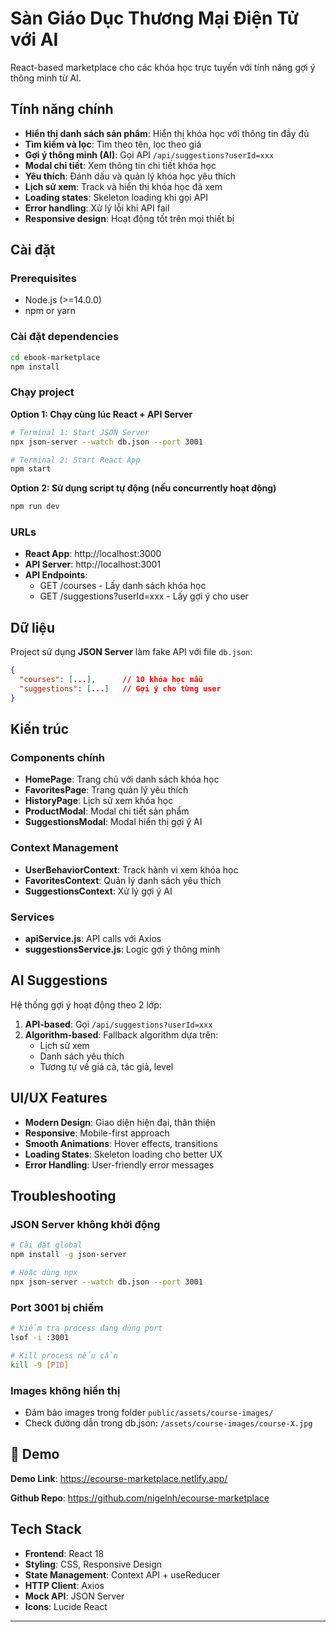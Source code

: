 # Sàn Giáo Dục Thương Mại Điện Tử với AI

React-based marketplace cho các khóa học trực tuyến với tính năng gợi ý thông minh từ AI.

## Tính năng chính

- **Hiển thị danh sách sản phẩm**: Hiển thị khóa học với thông tin đầy đủ
- **Tìm kiếm và lọc**: Tìm theo tên, lọc theo giá
- **Gợi ý thông minh (AI)**: Gọi API `/api/suggestions?userId=xxx`
- **Modal chi tiết**: Xem thông tin chi tiết khóa học
- **Yêu thích**: Đánh dấu và quản lý khóa học yêu thích
- **Lịch sử xem**: Track và hiển thị khóa học đã xem
- **Loading states**: Skeleton loading khi gọi API
- **Error handling**: Xử lý lỗi khi API fail
- **Responsive design**: Hoạt động tốt trên mọi thiết bị

## Cài đặt

### Prerequisites

- Node.js (>=14.0.0)
- npm or yarn

### Cài đặt dependencies

```bash
cd ebook-marketplace
npm install
```

### Chạy project

**Option 1: Chạy cùng lúc React + API Server**

```bash
# Terminal 1: Start JSON Server
npx json-server --watch db.json --port 3001

# Terminal 2: Start React App
npm start
```

**Option 2: Sử dụng script tự động (nếu concurrently hoạt động)**

```bash
npm run dev
```

### URLs

- **React App**: http://localhost:3000
- **API Server**: http://localhost:3001
- **API Endpoints**:
  - GET /courses - Lấy danh sách khóa học
  - GET /suggestions?userId=xxx - Lấy gợi ý cho user

## Dữ liệu

Project sử dụng **JSON Server** làm fake API với file `db.json`:

```json
{
  "courses": [...],      // 10 khóa học mẫu
  "suggestions": [...]   // Gợi ý cho từng user
}
```

## Kiến trúc

### Components chính

- **HomePage**: Trang chủ với danh sách khóa học
- **FavoritesPage**: Trang quản lý yêu thích
- **HistoryPage**: Lịch sử xem khóa học
- **ProductModal**: Modal chi tiết sản phẩm
- **SuggestionsModal**: Modal hiển thị gợi ý AI

### Context Management

- **UserBehaviorContext**: Track hành vi xem khóa học
- **FavoritesContext**: Quản lý danh sách yêu thích
- **SuggestionsContext**: Xử lý gợi ý AI

### Services

- **apiService.js**: API calls với Axios
- **suggestionsService.js**: Logic gợi ý thông minh

## AI Suggestions

Hệ thống gợi ý hoạt động theo 2 lớp:

1. **API-based**: Gọi `/api/suggestions?userId=xxx`
2. **Algorithm-based**: Fallback algorithm dựa trên:
   - Lịch sử xem
   - Danh sách yêu thích
   - Tương tự về giá cả, tác giả, level

## UI/UX Features

- **Modern Design**: Giao diện hiện đại, thân thiện
- **Responsive**: Mobile-first approach
- **Smooth Animations**: Hover effects, transitions
- **Loading States**: Skeleton loading cho better UX
- **Error Handling**: User-friendly error messages

## Troubleshooting

### JSON Server không khởi động

```bash
# Cài đặt global
npm install -g json-server

# Hoặc dùng npx
npx json-server --watch db.json --port 3001
```

### Port 3001 bị chiếm

```bash
# Kiểm tra process đang dùng port
lsof -i :3001

# Kill process nếu cần
kill -9 [PID]
```

### Images không hiển thị

- Đảm bảo images trong folder `public/assets/course-images/`
- Check đường dẫn trong db.json: `/assets/course-images/course-X.jpg`

## 📝 Demo

**Demo Link**: https://ecourse-marketplace.netlify.app/

**Github Repo**: https://github.com/nigelnh/ecourse-marketplace

## Tech Stack

- **Frontend**: React 18
- **Styling**: CSS, Responsive Design
- **State Management**: Context API + useReducer
- **HTTP Client**: Axios
- **Mock API**: JSON Server
- **Icons**: Lucide React

---
